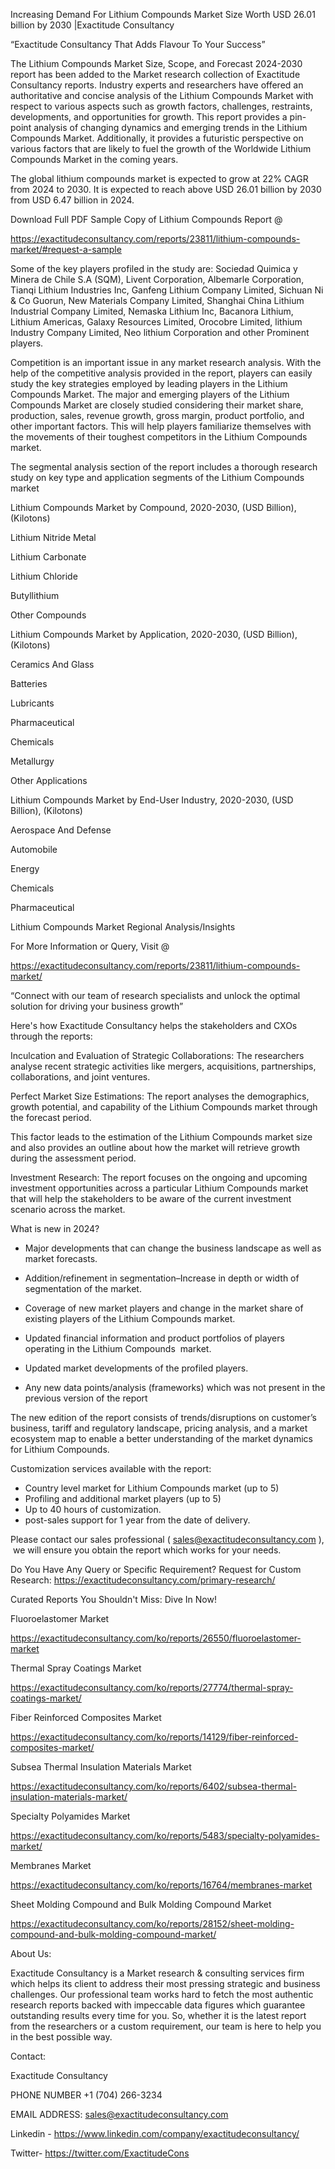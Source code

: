 Increasing Demand For Lithium Compounds Market Size Worth USD 26.01 billion by 2030 |Exactitude Consultancy

“Exactitude Consultancy That Adds Flavour To Your Success”

The Lithium Compounds Market Size, Scope, and Forecast 2024-2030 report has been added to the Market research collection of Exactitude Consultancy reports. Industry experts and researchers have offered an authoritative and concise analysis of the Lithium Compounds Market with respect to various aspects such as growth factors, challenges, restraints, developments, and opportunities for growth. This report provides a pin-point analysis of changing dynamics and emerging trends in the Lithium Compounds Market. Additionally, it provides a futuristic perspective on various factors that are likely to fuel the growth of the Worldwide Lithium Compounds Market in the coming years.

The global lithium compounds market is expected to grow at 22% CAGR from 2024 to 2030. It is expected to reach above USD 26.01 billion by 2030 from USD 6.47 billion in 2024.

Download Full PDF Sample Copy of Lithium Compounds Report @

https://exactitudeconsultancy.com/reports/23811/lithium-compounds-market/#request-a-sample

Some of the key players profiled in the study are: Sociedad Quimica y Minera de Chile S.A (SQM), Livent Corporation, Albemarle Corporation, Tianqi Lithium Industries Inc, Ganfeng Lithium Company Limited, Sichuan Ni & Co Guorun, New Materials Company Limited, Shanghai China Lithium Industrial Company Limited, Nemaska Lithium Inc, Bacanora Lithium, Lithium Americas, Galaxy Resources Limited, Orocobre Limited, lithium Industry Company Limited, Neo lithium Corporation and other Prominent players.

Competition is an important issue in any market research analysis. With the help of the competitive analysis provided in the report, players can easily study the key strategies employed by leading players in the Lithium Compounds Market. The major and emerging players of the Lithium Compounds Market are closely studied considering their market share, production, sales, revenue growth, gross margin, product portfolio, and other important factors. This will help players familiarize themselves with the movements of their toughest competitors in the Lithium Compounds market.

The segmental analysis section of the report includes a thorough research study on key type and application segments of the Lithium Compounds market

Lithium Compounds Market by Compound, 2020-2030, (USD Billion), (Kilotons)

Lithium Nitride Metal

Lithium Carbonate

Lithium Chloride

Butyllithium

Other Compounds

Lithium Compounds Market by Application, 2020-2030, (USD Billion), (Kilotons)

Ceramics And Glass

Batteries

Lubricants

Pharmaceutical

Chemicals

Metallurgy

Other Applications

Lithium Compounds Market by End-User Industry, 2020-2030, (USD Billion), (Kilotons)

Aerospace And Defense

Automobile

Energy

Chemicals

Pharmaceutical

Lithium Compounds Market Regional Analysis/Insights

For More Information or Query, Visit @

https://exactitudeconsultancy.com/reports/23811/lithium-compounds-market/

“Connect with our team of research specialists and unlock the optimal solution for driving your business growth”

Here's how Exactitude Consultancy helps the stakeholders and CXOs through the reports:

Inculcation and Evaluation of Strategic Collaborations: The researchers analyse recent strategic activities like mergers, acquisitions, partnerships, collaborations, and joint ventures.

Perfect Market Size Estimations: The report analyses the demographics, growth potential, and capability of the Lithium Compounds market through the forecast period.

This factor leads to the estimation of the Lithium Compounds market size and also provides an outline about how the market will retrieve growth during the assessment period.

Investment Research: The report focuses on the ongoing and upcoming investment opportunities across a particular Lithium Compounds market that will help the stakeholders to be aware of the current investment scenario across the market.

What is new in 2024?

- Major developments that can change the business landscape as well as market forecasts.

- Addition/refinement in segmentation–Increase in depth or width of segmentation of the market.

- Coverage of new market players and change in the market share of existing players of the Lithium Compounds market.

- Updated financial information and product portfolios of players operating in the Lithium Compounds  market.

- Updated market developments of the profiled players.

- Any new data points/analysis (frameworks) which was not present in the previous version of the report

The new edition of the report consists of trends/disruptions on customer’s business, tariff and regulatory landscape, pricing analysis, and a market ecosystem map to enable a better understanding of the market dynamics for Lithium Compounds.

Customization services available with the report:

- Country level market for Lithium Compounds market (up to 5)
- Profiling and additional market players (up to 5)
- Up to 40 hours of customization.
- post-sales support for 1 year from the date of delivery.

Please contact our sales professional ( sales@exactitudeconsultancy.com ),  we will ensure you obtain the report which works for your needs.

Do You Have Any Query or Specific Requirement? Request for Custom Research: https://exactitudeconsultancy.com/primary-research/

Curated Reports You Shouldn't Miss: Dive In Now!

Fluoroelastomer Market

https://exactitudeconsultancy.com/ko/reports/26550/fluoroelastomer-market

Thermal Spray Coatings Market

https://exactitudeconsultancy.com/ko/reports/27774/thermal-spray-coatings-market/

Fiber Reinforced Composites Market

https://exactitudeconsultancy.com/ko/reports/14129/fiber-reinforced-composites-market/

Subsea Thermal Insulation Materials Market

https://exactitudeconsultancy.com/ko/reports/6402/subsea-thermal-insulation-materials-market/

Specialty Polyamides Market

https://exactitudeconsultancy.com/ko/reports/5483/specialty-polyamides-market/

Membranes Market

https://exactitudeconsultancy.com/ko/reports/16764/membranes-market

Sheet Molding Compound and Bulk Molding Compound Market

https://exactitudeconsultancy.com/ko/reports/28152/sheet-molding-compound-and-bulk-molding-compound-market/

About Us:

Exactitude Consultancy is a Market research & consulting services firm which helps its client to address their most pressing strategic and business challenges. Our professional team works hard to fetch the most authentic research reports backed with impeccable data figures which guarantee outstanding results every time for you. So, whether it is the latest report from the researchers or a custom requirement, our team is here to help you in the best possible way.

Contact:

Exactitude Consultancy

PHONE NUMBER +1 (704) 266-3234

EMAIL ADDRESS: sales@exactitudeconsultancy.com

Linkedin - https://www.linkedin.com/company/exactitudeconsultancy/

Twitter- https://twitter.com/ExactitudeCons
